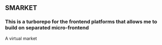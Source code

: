 ## SMARKET

### This is a turborepo for the frontend platforms that allows me to build on separated micro-frontend
A virtual market
